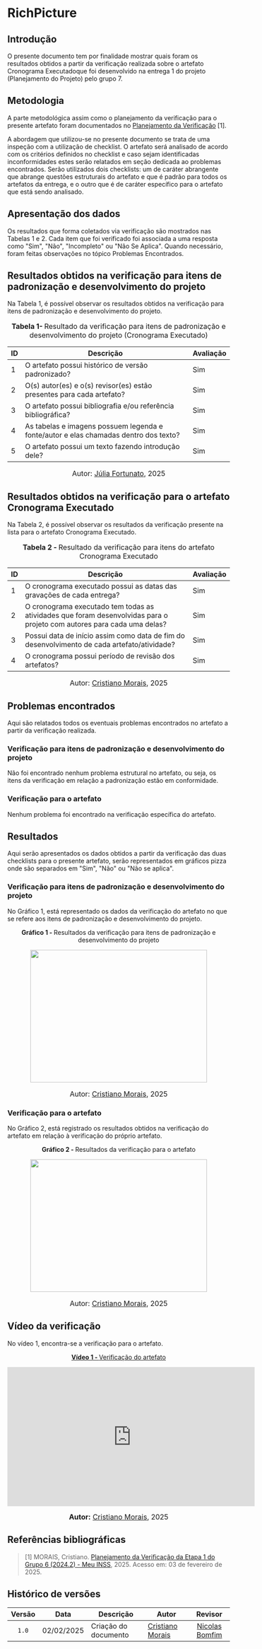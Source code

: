 # RichPicture

## Introdução

O presente documento tem por finalidade mostrar quais foram os resultados obtidos a partir da verificação realizada sobre o artefato Cronograma Executadoque foi desenvolvido na entrega 1 do projeto (Planejamento do Projeto) pelo grupo 7.

## Metodologia

A parte metodológica assim como o planejamento da verificação para o presente artefato foram documentados no [Planejamento da Verificação](https://requisitos-de-software.github.io/2024.2-MeuINSS/verificacao/Grupo6/Entrega%201/Planejamento%20da%20Verifica%C3%A7%C3%A3o/) [1].

A abordagem que utilizou-se no presente documento se trata de uma inspeção com a utilização de checklist. O artefato será analisado de acordo com os critérios definidos no checklist e caso sejam identificadas inconformidades estes serão relatados em seção dedicada ao problemas encontrados. Serão utilizados dois checklists: um de caráter abrangente que abrange questões estruturais do artefato e que é padrão para todos os artefatos da entrega, e o outro que é de caráter específico para o artefato que está sendo analisado.


## Apresentação dos dados
Os resultados que forma coletados via verificação são mostrados nas Tabelas 1 e 2. Cada item que foi verificado foi associada a uma resposta como "Sim", "Não", "Incompleto" ou "Não Se Aplica". Quando necessário, foram feitas observações no tópico Problemas Encontrados.

## Resultados obtidos na verificação para itens de padronização e desenvolvimento do projeto

Na Tabela 1, é possível observar os resultados obtidos na verificação para itens de padronização e desenvolvimento do projeto.


<div align="center">
<font size="3"><p style="text-align: center"><b>Tabela 1- </b> Resultado da verificação para itens de padronização e desenvolvimento do projeto (Cronograma Executado)</p></font>

<table>
  <thead>
    <tr>
      <th>ID</th>
      <th>Descrição</th>
      <th>Avaliação</th>
    </tr>
  </thead>
  <tbody>
   <tr>
      <td>1</td>
      <td>O artefato possui histórico de versão padronizado?</td>
      <td>Sim</td>
    </tr>
    <tr>
      <td>2</td>
      <td>O(s) autor(es) e o(s) revisor(es) estão presentes para cada artefato?</td>
      <td>Sim</td>
    </tr>
    <tr>
      <td>3</td>
      <td>O artefato possui bibliografia e/ou referência bibliográfica?</td>
      <td>Sim</td>
    </tr>
    <tr>
      <td>4</td>
      <td>As tabelas e imagens possuem legenda e fonte/autor e elas chamadas dentro dos texto?</td>
      <td>Sim</td>
    </tr>
    <tr>
      <td>5</td>
      <td>O artefato possui um texto fazendo introdução dele?</td>
      <td>Sim</td>
    </tr>
  </tbody>
</table>

<font size="3"><p style="text-align: center">Autor: <a href="https://github.com/julia-fortunato">Júlia Fortunato</a>, 2025</p></font>
</div>

## Resultados obtidos na verificação para o artefato Cronograma Executado

Na Tabela 2, é possível observar os resultados da verificação presente na lista para o artefato Cronograma Executado.

<div align="center">
<font size="3"><p style="text-align: center"><b>Tabela 2 - </b> Resultado da verificação para itens do artefato Cronograma Executado</p></font>

<table>
  <thead>
    <tr>
      <th>ID</th>
      <th>Descrição</th>
      <th>Avaliação</th>
    </tr>
  </thead>
  <tbody>
   <tr>
      <td>1</td>
      <td>O cronograma executado possui as datas das gravações de cada entrega?</td>
      <td>Sim</td>
    </tr>
    <tr>
      <td>2</td>
      <td>O cronograma executado tem todas as atividades que foram desenvolvidas para o projeto com autores para cada uma delas?</td>
      <td>Sim</td>
    </tr>
    <tr>
      <td>3</td>
      <td>Possui data de início assim como data de fim do desenvolvimento de cada artefato/atividade?</td>
      <td>Sim</td>
    </tr>
    <tr>
      <td>4</td>
      <td>O cronograma possui período de revisão dos artefatos?</td>
      <td>Sim</td>
    </tr>
  </tbody>
</table>

<font size="3"><p style="text-align: center">Autor: <a href="https://github.com/CristianoMoraiss">Cristiano Morais</a>, 2025</p></font>
</div>

## Problemas encontrados

Aqui são relatados todos os eventuais problemas encontrados no artefato a partir da verificação realizada.

### Verificação para itens de padronização e desenvolvimento do projeto

Não foi encontrado nenhum problema estrutural no artefato, ou seja, os itens da verificação em relação a padronização estão em conformidade.

### Verificação para o artefato 

Nenhum problema foi encontrado na verificação específica do artefato.

## Resultados

Aqui serão apresentados os dados obtidos a partir da verificação das duas checklists para o presente artefato, serão representados em gráficos pizza onde são separados em "Sim", "Não" ou "Não se aplica".

### Verificação para itens de padronização e desenvolvimento do projeto

No Gráfico 1, está representado os dados da verificação do artefato no que se refere aos itens de padronização e desenvolvimento do projeto.

<div align="center">
  <p><b>Gráfico 1 - </b> Resultados da verificação para itens de padronização e desenvolvimento do projeto</p>

   <img src="../imagens/ucgeral.png"  width="400" height="300">
    <font size="3"><p style="text-align: center">Autor: <a href="https://github.com/CristianoMoraiss">Cristiano Morais</a>, 2025</p></font>
</div>

### Verificação para o artefato 

No Gráfico 2, está registrado os resultados obtidos na verificação do artefato em relação à verificação do próprio artefato.

<div align="center">
  <p><b>Gráfico 2 - </b> Resultados da verificação para o artefato </p>
    <img src="../imagens/ucgeral.png"  width="400" height="300">
    <font size="3"><p style="text-align: center">Autor: <a href="https://github.com/CristianoMoraiss">Cristiano Morais</a>, 2025</p></font>

</div>

## Vídeo da verificação

No vídeo 1, encontra-se a verificação para o artefato.

<div align="center">

<p style="text-align: center"><a href="https://youtu.be/TcdNZM8bIfc" target="blanket"><b>Vídeo 1 - </b> Verificação do artefato</a></p>

<iframe width="560" height="315" src="https://www.youtube.com/embed/TcdNZM8bIfc" title="YouTube video player" frameborder="0" allow="accelerometer; autoplay; clipboard-write; encrypted-media; gyroscope; picture-in-picture; web-share" referrerpolicy="strict-origin-when-cross-origin" allowfullscreen></iframe>

<font size="3"><p style="text-align: center"><b>Autor:</b> <a href="https://github.com/CristianoMoraiss">Cristiano Morais</a>, 2025</p></font>

</div>

## Referências bibliográficas

> [1] MORAIS, Cristiano. [Planejamento da Verificação da Etapa 1 do Grupo 6 (2024.2) - Meu INSS](https://requisitos-de-software.github.io/2024.2-MeuINSS/verificacao/Grupo6/Entrega%201/Planejamento%20da%20Verifica%C3%A7%C3%A3o/), 2025. Acesso em: 03 de fevereiro de 2025.


## Histórico de versões

| Versão | Data   | Descrição     | Autor     |  Revisor        |
| :----: | ------ | ------------- | --------- | :-------------: |
| `1.0`  | 02/02/2025 | Criação do documento  | [Cristiano Morais](https://github.com/CristianoMoraiss) |[Nicolas Bomfim](https://github.com/nickgehjk)   |


